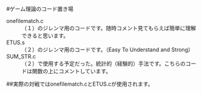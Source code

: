 #ゲーム理論のコード置き場　

<d1>
    <dt>onefilematch.c</dt>
    <dd>（１）のジレンマ用のコードです。随時コメント見てもらえば簡単に理解できると思います。</dd>
    <dt>ETUS.s</dt>
    <dd>（２）のジレンマ用のコードです。（Easy To Understand and Strong）</dd>
    <dt>SUM_STR.c</dt>
    <dd>（２）で使用する予定だった。統計的（経験的）手法です。こちらのコードは関数の上にコメントしています。</dd>
</d1>

##実際の対戦ではonefilematch.cとETUS.cが使用されます。